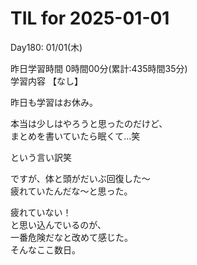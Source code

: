 # TIL for 2025-01-01
Day180: 01/01(木)<br>

昨日学習時間 0時間00分(累計:435時間35分)<br>
学習内容 【なし】<br>

昨日も学習はお休み。<br>

本当は少しはやろうと思ったのだけど、<br>
まとめを書いていたら眠くて…笑<br>

という言い訳笑<br>

ですが、体と頭がだいぶ回復した〜<br>
疲れていたんだな〜と思った。<br>

疲れていない！<br>
と思い込んでいるのが、<br>
一番危険だなと改めて感じた。<br>
そんなここ数日。<br>